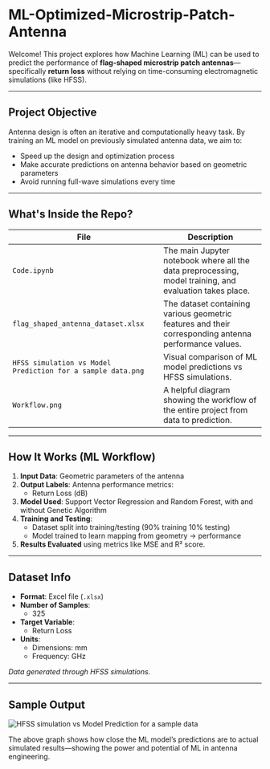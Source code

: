# ML-Optimized-Microstrip-Patch-Antenna

Welcome! This project explores how Machine Learning (ML) can be used to predict the performance of **flag-shaped microstrip patch antennas**—specifically **return loss** without relying on time-consuming electromagnetic simulations (like HFSS).

---

## Project Objective

Antenna design is often an iterative and computationally heavy task. By training an ML model on previously simulated antenna data, we aim to:

- Speed up the design and optimization process
- Make accurate predictions on antenna behavior based on geometric parameters
- Avoid running full-wave simulations every time

---

## What's Inside the Repo?

| File | Description |
|------|-------------|
| `Code.ipynb` | The main Jupyter notebook where all the data preprocessing, model training, and evaluation takes place. |
| `flag_shaped_antenna_dataset.xlsx` | The dataset containing various geometric features and their corresponding antenna performance values. |
| `HFSS simulation vs Model Prediction for a sample data.png` | Visual comparison of ML model predictions vs HFSS simulations. |
| `Workflow.png` | A helpful diagram showing the workflow of the entire project from data to prediction. |

---

## How It Works (ML Workflow)

1. **Input Data**: Geometric parameters of the antenna
2. **Output Labels**: Antenna performance metrics:
   - Return Loss (dB)
3. **Model Used**: Support Vector Regression and Random Forest, with and without Genetic Algorithm
4. **Training and Testing**:
   - Dataset split into training/testing (90% training 10% testing)
   - Model trained to learn mapping from geometry → performance
5. **Results Evaluated** using metrics like MSE and R² score.

---

## Dataset Info

- **Format**: Excel file (`.xlsx`)
- **Number of Samples**:
  - 325
- **Target Variable**:
  - Return Loss
- **Units**:
  - Dimensions: mm
  - Frequency: GHz

*Data generated through HFSS simulations.*

---

## Sample Output

![HFSS simulation vs Model Prediction for a sample data](https://github.com/user-attachments/assets/048475cb-5a0c-4eba-8851-e9f81af7748c)

The above graph shows how close the ML model’s predictions are to actual simulated results—showing the power and potential of ML in antenna engineering.





